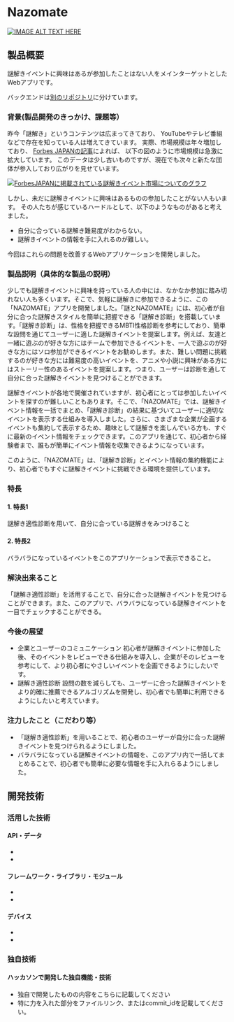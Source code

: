 # Nazomate

[![IMAGE ALT TEXT HERE](https://jphacks.com/wp-content/uploads/2024/07/JPHACKS2024_ogp.jpg)](https://www.youtube.com/watch?v=DZXUkEj-CSI)

## 製品概要
謎解きイベントに興味はあるが参加したことはない人をメインターゲットとしたWebアプリです。

バックエンドは[別のリポジトリ](https://github.com/kou7306/tk_2437_backend)に分けています。

### 背景(製品開発のきっかけ、課題等）
昨今「謎解き」というコンテンツは広まってきており、
YouTubeやテレビ番組などで存在を知っている人は増えてきています。
実際、市場規模は年々増加しており、
[Forbes JAPANの記事](https://forbesjapan.com/articles/detail/26069)によれば、
以下の図のように市場規模は急激に拡大しています。
このデータは少し古いものですが、現在でも次々と新たな団体が参入しており広がりを見せています。

[![ForbesJAPANに掲載されている謎解きイベント市場についてのグラフ](https://images.forbesjapan.com/media/article/26069/images/editor/92dc4beff5681c3b8a76179795580094.jpg?w=640)](https://forbesjapan.com/articles/detail/26069)

しかし、未だに謎解きイベントに興味はあるものの参加したことがない人もいます。
その人たちが感じているハードルとして、以下のようなものがあると考えました。

- 自分に合っている謎解き難易度がわからない。
- 謎解きイベントの情報を手に入れるのが難しい。　

今回はこれらの問題を改善するWebアプリケーションを開発しました。


### 製品説明（具体的な製品の説明）
少しでも謎解きイベントに興味を持っている人の中には、なかなか参加に踏み切れない人も多くいます。そこで、気軽に謎解きに参加できるように、この「NAZOMATE」アプリを開発しました。「謎とNAZOMATE」には、初心者が自分に合った謎解きスタイルを簡単に把握できる「謎解き診断」を搭載しています。「謎解き診断」は、性格を把握できるMBTI性格診断を参考にしており、簡単な設問を通じてユーザーに適した謎解きイベントを提案します。例えば、友達と一緒に遊ぶのが好きな方にはチームで参加できるイベントを、一人で遊ぶのが好きな方にはソロ参加ができるイベントをお勧めします。また、難しい問題に挑戦するのが好きな方には難易度の高いイベントを、アニメや小説に興味がある方にはストーリー性のあるイベントを提案します。つまり、ユーザーは診断を通して自分に合った謎解きイベントを見つけることができます。

謎解きイベントが各地で開催されていますが、初心者にとっては参加したいイベントを探すのが難しいこともあります。そこで、「NAZOMATE」では、謎解きイベント情報を一括でまとめ、「謎解き診断」の結果に基づいてユーザーに適切なイベントを表示する仕組みを導入しました。さらに、さまざまな企業が企画するイベントも集約して表示するため、趣味として謎解きを楽しんでいる方も、すぐに最新のイベント情報をチェックできます。このアプリを通じて、初心者から経験者まで、誰もが簡単にイベント情報を収集できるようになっています。

このように、「NAZOMATE」は、「謎解き診断」とイベント情報の集約機能により、初心者でもすぐに謎解きイベントに挑戦できる環境を提供しています。
### 特長
#### 1. 特長1
謎解き適性診断を用いて、自分に合っている謎解きをみつけること
#### 2. 特長2
バラバラになっているイベントをこのアプリケーションで表示できること。


### 解決出来ること
「謎解き適性診断」を活用することで、自分に合った謎解きイベントを見つけることができます。また、このアプリで、バラバラになっている謎解きイベントを一目でチェックすることができる。

### 今後の展望
* 企業とユーザーのコミュニケーション
初心者が謎解きイベントに参加した後、そのイベントをレビューできる仕組みを導入し、企業がそのレビューを参考にして、より初心者にやさしいイベントを企画できるようにしたいです。
* 謎解き適性診断
設問の数を減らしても、ユーザーに合った謎解きイベントをより的確に推薦できるアルゴリズムを開発し、初心者でも簡単に利用できるようにしたいと考えています。
### 注力したこと（こだわり等）
* 「謎解き適性診断」を用いることで、初心者のユーザーが自分に合った謎解きイベントを見つけられるようにしました。
* バラバラになっている謎解きイベントの情報を、このアプリ内で一括してまとめることで、初心者でも簡単に必要な情報を手に入れらるようにしました。

## 開発技術
### 活用した技術
#### API・データ
* 
* 

#### フレームワーク・ライブラリ・モジュール
* 
* 

#### デバイス
* 
* 

### 独自技術
#### ハッカソンで開発した独自機能・技術
* 独自で開発したものの内容をこちらに記載してください
* 特に力を入れた部分をファイルリンク、またはcommit_idを記載してください。
